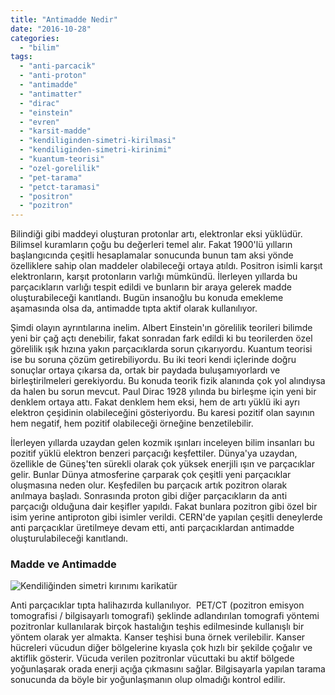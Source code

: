 ```yaml
---
title: "Antimadde Nedir"
date: "2016-10-28"
categories: 
  - "bilim"
tags: 
  - "anti-parcacik"
  - "anti-proton"
  - "antimadde"
  - "antimatter"
  - "dirac"
  - "einstein"
  - "evren"
  - "karsit-madde"
  - "kendiliginden-simetri-kirilmasi"
  - "kendiliginden-simetri-kirinimi"
  - "kuantum-teorisi"
  - "ozel-gorelilik"
  - "pet-tarama"
  - "petct-taramasi"
  - "positron"
  - "pozitron"
---
```


Bilindiği gibi maddeyi oluşturan protonlar artı, elektronlar eksi yüklüdür. Bilimsel kuramların çoğu bu değerleri temel alır. Fakat 1900'lü yılların başlangıcında çeşitli hesaplamalar sonucunda bunun tam aksi yönde özelliklere sahip olan maddeler olabileceği ortaya atıldı. Positron isimli karşıt elektronların, karşıt protonların varlığı mümkündü. İlerleyen yıllarda bu parçacıkların varlığı tespit edildi ve bunların bir araya gelerek madde oluşturabileceği kanıtlandı. Bugün insanoğlu bu konuda emekleme aşamasında olsa da, antimadde tıpta aktif olarak kullanılıyor.

Şimdi olayın ayrıntılarına inelim. Albert Einstein'ın görelilik teorileri bilimde yeni bir çağ açtı denebilir, fakat sonradan fark edildi ki bu teorilerden özel görelilik ışık hızına yakın parçacıklarda sorun çıkarıyordu. Kuantum teorisi ise bu soruna çözüm getirebiliyordu. Bu iki teori kendi içlerinde doğru sonuçlar ortaya çıkarsa da, ortak bir paydada buluşamıyorlardı ve birleştirilmeleri gerekiyordu. Bu konuda teorik fizik alanında çok yol alındıysa da halen bu sorun mevcut. Paul Dirac 1928 yılında bu birleşme için yeni bir denklem ortaya attı. Fakat denklem hem eksi, hem de artı yüklü iki ayrı elektron çeşidinin olabileceğini gösteriyordu. Bu karesi pozitif olan sayının hem negatif, hem pozitif olabileceği örneğine benzetilebilir.

İlerleyen yıllarda uzaydan gelen kozmik ışınları inceleyen bilim insanları bu pozitif yüklü elektron benzeri parçacığı keşfettiler. Dünya'ya uzaydan, özellikle de Güneş'ten sürekli olarak çok yüksek enerjili ışın ve parçacıklar gelir. Bunlar Dünya atmosferine çarparak çok çeşitli yeni parçacıklar oluşmasına neden olur. Keşfedilen bu parçacık artık pozitron olarak anılmaya başladı. Sonrasında proton gibi diğer parçacıkların da anti parçacığı olduğuna dair keşifler yapıldı. Fakat bunlara pozitron gibi özel bir isim yerine antiproton gibi isimler verildi. CERN'de yapılan çeşitli deneylerde anti parçacıklar üretilmeye devam etti, anti parçacıklardan antimadde oluşturulabileceği kanıtlandı.

### Madde ve Antimadde

![Kendiliğinden simetri kırınımı karikatür](../images/Asymmetry.jpg)

Anti parçacıklar tıpta halihazırda kullanılıyor.  PET/CT (pozitron emisyon tomografisi / bilgisayarlı tomografi) şeklinde adlandırılan tomografi yöntemi pozitronlar kullanılarak birçok hastalığın teşhis edilmesinde kullanışlı bir yöntem olarak yer almakta. Kanser teşhisi buna örnek verilebilir. Kanser hücreleri vücudun diğer bölgelerine kıyasla çok hızlı bir şekilde çoğalır ve aktiflik gösterir. Vücuda verilen pozitronlar vücuttaki bu aktif bölgede yoğunlaşarak orada enerji açığa çıkmasını sağlar. Bilgisayarla yapılan tarama sonucunda da böyle bir yoğunlaşmanın olup olmadığı kontrol edilir.

